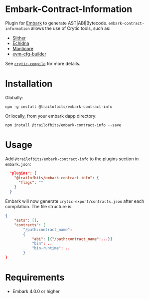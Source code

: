 Embark-Contract-Information
==============================

Plugin for [Embark](https://github.com/embark-framework/embark) to generate AST|ABI|Bytecode.
`embark-contract-information` allows the use of Crytic tools, such as:
- [Slither](https://github.com/crytic/slither)
- [Echidna](https://github.com/crytic/echidna)
- [Manticore](https://github.com/trailofbits/manticore/)
- [evm-cfg-builder](https://github.com/crytic/evm_cfg_builder)

See [`crytic-compile`](https://github.com/crytic/crytic-compile) for more details.

Installation
============

Globally: 

```npm -g install @trailofbits/embark-contract-info```

Or locally, from your embark dapp directory:

```npm install @trailofbits/embark-contract-info --save```

Usage
=====

Add `@trailofbits/embark-contract-info` to the plugins section in ```embark.json```:

```Json
  "plugins": {
    "@trailofbits/embark-contract-info": {
      "flags": ""
    }
  }
```

Embark will now generate `crytic-export/contracts.json` after each compilation.
The file structure is:
```json
{
    "asts": [],
    "contracts": [
        "/path:contract_name":
        {
            "abi": [{"/path:contract_name":...}]
            "bin": ..
            "bin-runtime": ..
        }
}
```

Requirements
============

- Embark 4.0.0 or higher
